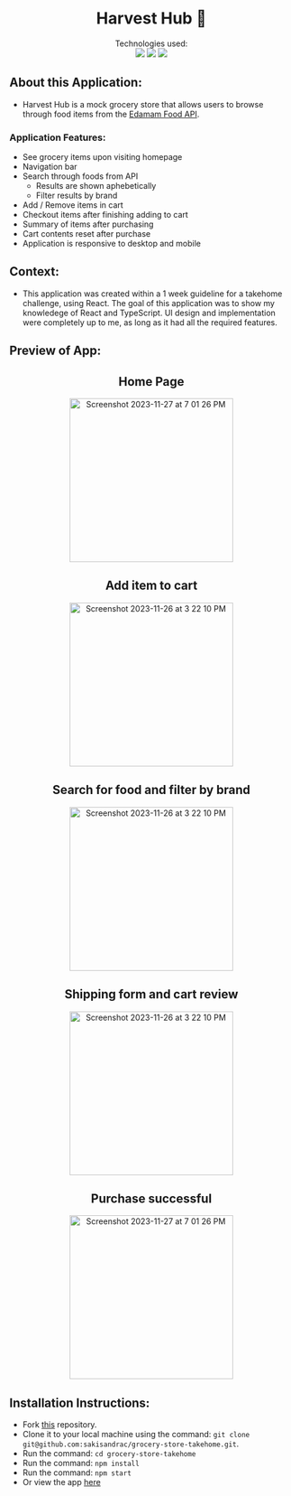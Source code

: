 <div align="center">
<h1> Harvest Hub 🍎</h1>

Technologies used:<br>
  <img src="https://img.shields.io/badge/TypeScript-007ACC?style=for-the-badge&logo=typescript&logoColor=white" />
   <img src="https://img.shields.io/badge/React-20232A?style=for-the-badge&logo=react&logoColor=61DAFB" />
  <img src="https://img.shields.io/badge/Jest-007ACC?style=for-the-badge&logo=jest&logoColor=white" />
</div>

## About this Application:
- Harvest Hub is a mock grocery store that allows users to browse through food items from the [Edamam Food API](https://developer.edamam.com/food-database-api-docs).
  
### Application Features:
- See grocery items upon visiting homepage
- Navigation bar
- Search through foods from API
  - Results are shown aphebetically
  - Filter results by brand
- Add / Remove items in cart
- Checkout items after finishing adding to cart
- Summary of items after purchasing
- Cart contents reset after purchase
- Application is responsive to desktop and mobile

## Context:
- This application was created within a 1 week guideline for a takehome challenge, using React. The goal of this application was to show my knowledege of React and TypeScript. UI design and implementation were completely up to me, as long as it had all the required features.

## Preview of App:
<div align="center">
  <h2>Home Page</h2>
  <div style="display: inline-block;">
  <img width="290" alt="Screenshot 2023-11-27 at 7 01 26 PM" src="https://github.com/user-attachments/assets/cb6c3a7f-57b7-4dd8-8592-da674f182903" alt="Image 1" style="display: inline-block;">
</div>

  <h2>Add item to cart</h2>
    <div style="display: inline-block;">
  <img width="290" alt="Screenshot 2023-11-26 at 3 22 10 PM" src="https://github.com/user-attachments/assets/40db1bda-b055-42b5-8ee0-217ce9795836" style="display: inline-block;">
</div>

  <h2>Search for food and filter by brand</h2>
    <div style="display: inline-block;">
        <img width="290" alt="Screenshot 2023-11-26 at 3 22 10 PM" src="https://github.com/user-attachments/assets/d8681394-7b03-4751-925b-9c5331117ce4" style="display: inline-block;">
</div>

<h2>Shipping form and cart review</h2>
    <div style="display: inline-block;">
        <img width="290" alt="Screenshot 2023-11-26 at 3 22 10 PM" src="https://github.com/user-attachments/assets/d66aebf5-4f8b-4af6-afd0-60bdf00a2b13" style="display: inline-block;">
</div>

  <h2>Purchase successful</h2>
    <div style="display: inline-block;">
    <img width="290" alt="Screenshot 2023-11-27 at 7 01 26 PM" src="https://github.com/user-attachments/assets/8116b7c6-a808-4f8a-97d2-2327616317be" alt="Image 1" style="display: inline-block;">
</div>
 </div>
  </div>

## Installation Instructions:
- Fork [this](https://github.com/sakisandrac/grocery-store-takehome) repository. 
- Clone it to your local machine using the command: `git clone git@github.com:sakisandrac/grocery-store-takehome.git`.
- Run the command: `cd grocery-store-takehome`
- Run the command: `npm install`
- Run the command: `npm start`
- Or view the app [here](grocery-store-takehome.vercel.app)

